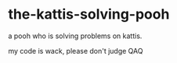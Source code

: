 # the-kattis-solving-pooh
a pooh who is solving problems on kattis.

my code is wack, please don't judge QAQ
